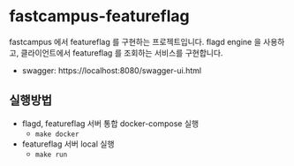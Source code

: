 # fastcampus-featureflag

fastcampus 에서 featureflag 를 구현하는 프로젝트입니다.
flagd engine 을 사용하고, 클라이언트에서 featureflag 를 조회하는 서비스를 구현합니다.

- swagger: https://localhost:8080/swagger-ui.html

## 실행방법
- flagd, featureflag 서버 통합 docker-compose 실행
  - `make docker`
- featureflag 서버 local 실행
  - `make run`

